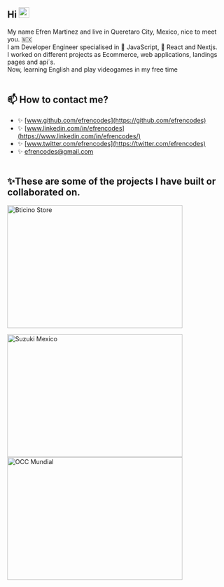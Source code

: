 ## Hi <img src="https://media.giphy.com/media/hvRJCLFzcasrR4ia7z/giphy.gif" width="24" height="24"></img>

My name Efren Martinez and live in Queretaro City, Mexico, nice to meet you. 🇲🇽 <br />
I am Developer Engineer specialised in 💛 JavaScript, 💙 React and Nextjs. <br />
I worked on different projects as Ecommerce, web applications, landings pages and api´s. <br />
Now, learning English and play videogames in my free time
<br />
<br />

## 📫 How to contact me?

- ✨ [www.github.com/efrencodes](https://github.com/efrencodes)
- ✨ [www.linkedin.com/in/efrencodes](https://www.linkedin.com/in/efrencodes/)
- ✨ [www.twitter.com/efrencodes](https://twitter.com/efrencodes)
- ✨ [efrencodes@gmail.com](mailto:efrencodes@gmail.com)
  <br />
  <br />

## ✨These are some of the projects I have built or collaborated on.

<p>
    <a
        href="https://store.bticino.com.mx/"
        target="_blank">
            <img
                src="https://res.cloudinary.com/efrencodes/image/upload/v1659818960/github.com/project/bticino-store.webp"
                alt="Bticino Store"
                width="400"
                height="280"
            />
    </a>
</p>
<p>
    <a
        href="https://www.suzuki.com.mx/autos/"
        target="_blank">
            <img
                src="https://res.cloudinary.com/efrencodes/image/upload/v1659818960/github.com/project/suzuki.webp"
                alt="Suzuki Mexico"
                width="400"
                height="280"
            />
    </a>
    <a
        href="https://www.occ.com.mx/empresas/"
        target="_blank">
            <img
                src="https://res.cloudinary.com/efrencodes/image/upload/v1659818960/github.com/project/occ-mundial.webp"
                alt="OCC Mundial"
                width="400"
                height="280"
            />
    </a>
</p>
